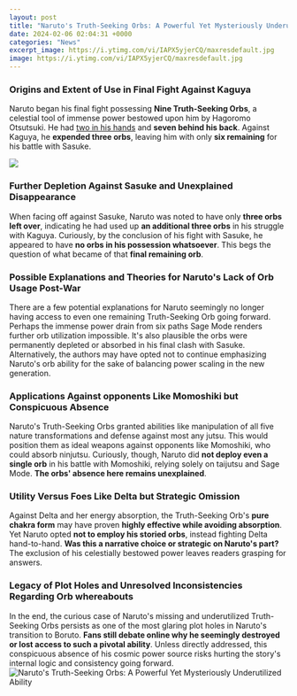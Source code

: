 ```yaml
---
layout: post
title: "Naruto's Truth-Seeking Orbs: A Powerful Yet Mysteriously Underutilized Ability"
date: 2024-02-06 02:04:31 +0000
categories: "News"
excerpt_image: https://i.ytimg.com/vi/IAPX5yjerCQ/maxresdefault.jpg
image: https://i.ytimg.com/vi/IAPX5yjerCQ/maxresdefault.jpg
---
```


### Origins and Extent of Use in Final Fight Against Kaguya
Naruto began his final fight possessing **Nine Truth-Seeking Orbs**, a celestial tool of immense power bestowed upon him by Hagoromo Otsutsuki. He had [two in his hands](https://yt.io.vn/collection/abrahams) and **seven behind his back**. Against Kaguya, he **expended three orbs**, leaving him with only **six remaining** for his battle with Sasuke. 

![](https://comicvine.gamespot.com/a/uploads/original/11133/111337387/6834025-0686-020.jpg)
### Further Depletion Against Sasuke and Unexplained Disappearance  
When facing off against Sasuke, Naruto was noted to have only **three orbs left over**, indicating he had used up **an additional three orbs** in his struggle with Kaguya. Curiously, by the conclusion of his fight with Sasuke, he appeared to have **no orbs in his possession whatsoever**. This begs the question of what became of that **final remaining orb**.
### Possible Explanations and Theories for Naruto's Lack of Orb Usage Post-War
There are a few potential explanations for Naruto seemingly no longer having access to even one remaining Truth-Seeking Orb going forward. Perhaps the immense power drain from six paths Sage Mode renders further orb utilization impossible. It's also plausible the orbs were permanently depleted or absorbed in his final clash with Sasuke. Alternatively, the authors may have opted not to continue emphasizing Naruto's orb ability for the sake of balancing power scaling in the new generation.
### Applications Against opponents Like Momoshiki but Conspicuous Absence 
Naruto's Truth-Seeking Orbs granted abilities like manipulation of all five nature transformations and defense against most any jutsu. This would position them as ideal weapons against opponents like Momoshiki, who could absorb ninjutsu. Curiously, though, Naruto did **not deploy even a single orb** in his battle with Momoshiki, relying solely on taijutsu and Sage Mode. **The orbs' absence here remains unexplained**.
### Utility Versus Foes Like Delta but Strategic Omission 
Against Delta and her energy absorption, the Truth-Seeking Orb's **pure chakra form** may have proven **highly effective while avoiding absorption**. Yet Naruto opted **not to employ his storied orbs**, instead fighting Delta hand-to-hand. **Was this a narrative choice or strategic on Naruto's part?** The exclusion of his celestially bestowed power leaves readers grasping for answers.  
### Legacy of Plot Holes and Unresolved Inconsistencies Regarding Orb whereabouts
In the end, the curious case of Naruto's missing and underutilized Truth-Seeking Orbs persists as one of the most glaring plot holes in Naruto's transition to Boruto. **Fans still debate online why he seemingly destroyed or lost access to such a pivotal ability**. Unless directly addressed, this conspicuous absence of his cosmic power source risks hurting the story's internal logic and consistency going forward.
![Naruto's Truth-Seeking Orbs: A Powerful Yet Mysteriously Underutilized Ability](https://i.ytimg.com/vi/IAPX5yjerCQ/maxresdefault.jpg)